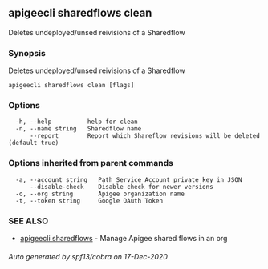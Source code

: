 ## apigeecli sharedflows clean

Deletes undeployed/unsed reivisions of a Sharedflow

### Synopsis

Deletes undeployed/unsed reivisions of a Sharedflow

```
apigeecli sharedflows clean [flags]
```

### Options

```
  -h, --help          help for clean
  -n, --name string   Sharedflow name
      --report        Report which Shareflow revisions will be deleted (default true)
```

### Options inherited from parent commands

```
  -a, --account string   Path Service Account private key in JSON
      --disable-check    Disable check for newer versions
  -o, --org string       Apigee organization name
  -t, --token string     Google OAuth Token
```

### SEE ALSO

* [apigeecli sharedflows](apigeecli_sharedflows.md)	 - Manage Apigee shared flows in an org

###### Auto generated by spf13/cobra on 17-Dec-2020
